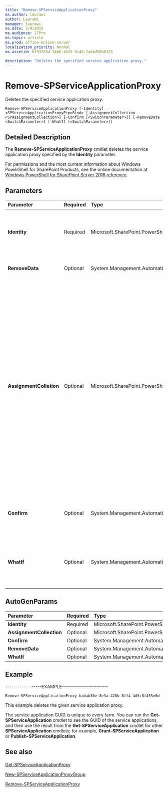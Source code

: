 ```yaml
---
title: "Remove-SPServiceApplicationProxy"
ms.author: laurawi
author: LauraWi
manager: laurawi
ms.date: 3/9/2015
ms.audience: ITPro
ms.topic: article
ms.prod: office-online-server
localization_priority: Normal
ms.assetid: bf337d34-54b0-4919-9c48-2ad4d50b8328

description: "Deletes the specified service application proxy."
---
```


# Remove-SPServiceApplicationProxy

Deletes the specified service application proxy.
  
```
Remove-SPServiceApplicationProxy [-Identity] <SPServiceApplicationProxyPipeBind> [-AssignmentCollection <SPAssignmentCollection>] [-Confirm [<SwitchParameter>]] [-RemoveData <SwitchParameter>] [-WhatIf [<SwitchParameter>]]
```

## Detailed Description

The **Remove-SPServiceApplicationProxy** cmdlet deletes the service application proxy specified by the **Identity** parameter. 
  
For permissions and the most current information about Windows PowerShell for SharePoint Products, see the online documentation at [Windows PowerShell for SharePoint Server 2016 reference](https://go.microsoft.com/fwlink/p/?LinkId=671715).
  
## Parameters

|**Parameter**|**Required**|**Type**|**Description**|
|:-----|:-----|:-----|:-----|
|**Identity** <br/> |Required  <br/> |Microsoft.SharePoint.PowerShell.SPServiceApplicationProxyPipeBind  <br/> |Specifies the GUID of the service application proxy to remove.  <br/> The type must be a GUID, in the form 12345678-90ab-cdef-1234-567890bcdefgh.  <br/> |
|**RemoveData** <br/> |Optional  <br/> |System.Management.Automation.SwitchParameter  <br/> |Deletes all databases and other data associated with the service application proxy.  <br/> |
|**AssignmentColletion** <br/> |Optional  <br/> |Microsoft.SharePoint.PowerShell.SPAssignmentColletion  <br/> |Manages objects for the purpose of proper disposal. Use of objects, such as **SPWeb** or **SPSite**, can use large amounts of memory and use of these objects in Windows PowerShell scripts requires proper memory management. Using the **SPAssignment** object, you can assign objects to a variable and dispose of the objects after they are needed to free up memory. When **SPWeb**, **SPSite**, or **SPSiteAdministration** objects are used, the objects are automatically disposed of if an assignment collection or the **Global** parameter is not used.  <br/> > [!NOTE]> When the **Global** parameter is used, all objects are contained in the global store. If objects are not immediately used, or disposed of by using the **Stop-SPAssignment** command, an out-of-memory scenario can occur.           |
|**Confirm** <br/> |Optional  <br/> |System.Management.Automation.SwitchParameter  <br/> |Prompts you for confirmation before executing the command. For more information, type the following command: **get-help about_commonparameters** <br/> |
|**WhatIf** <br/> |Optional  <br/> |System.Management.Automation.SwitchParameter  <br/> |Displays a message that describes the effect of the command instead of executing the command. For more information, type the following command: **get-help about_commonparameters** <br/> |
   
## AutoGenParams

|**Parameter**|**Required**|**Type**|**Description**|
|:-----|:-----|:-----|:-----|
|**Identity** <br/> |Required  <br/> |Microsoft.SharePoint.PowerShell.SPServiceApplicationProxyPipeBind  <br/> ||
|**AssignmentCollection** <br/> |Optional  <br/> |Microsoft.SharePoint.PowerShell.SPAssignmentCollection  <br/> ||
|**Confirm** <br/> |Optional  <br/> |System.Management.Automation.SwitchParameter  <br/> ||
|**RemoveData** <br/> |Optional  <br/> |System.Management.Automation.SwitchParameter  <br/> ||
|**WhatIf** <br/> |Optional  <br/> |System.Management.Automation.SwitchParameter  <br/> ||
   
## Example

------------------EXAMPLE-----------------------
  
```
Remove-SPServiceApplicationProxy babab30e-8e3a-428b-8ff4-4d5c8f455e6d
```

This example deletes the given service application proxy.
  
The service application GUID is unique to every farm. You can run the **Get-SPServiceApplication** cmdlet to see the GUID of the service applications, and then use the result from the **Get-SPServiceApplication** cmdlet for other **SPServiceApplication** cmdlets; for example, **Grant-SPServiceApplication** or **Publish-SPServiceApplication**. 
  
## See also

#### 

[Get-SPServiceApplicationProxy](get-spserviceapplicationproxy.md)
  
[New-SPServiceApplicationProxyGroup](new-spserviceapplicationproxygroup.md)
  
[Remove-SPServiceApplicationProxy](remove-spserviceapplicationproxy.md)

